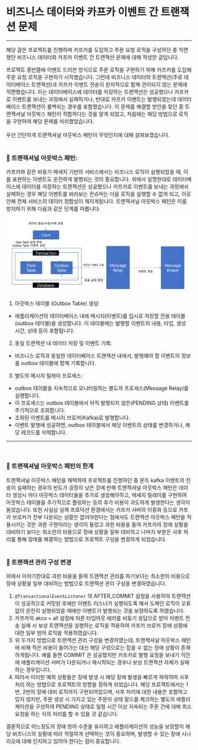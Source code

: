 # 비즈니스 데이터와 카프카 이벤트 간 트랜잭션 문제

--- 
해당 글은 프로젝트를 진행하며 카프카를 도입하고 주문 요청 로직을 구성하던 중 직면했던
비즈니스 데이터와 카프카 이벤트 간 트랜잭션 문제에 대해 작성한 글입니다.
<br>

프로젝트 중반쯤에 이벤트 드리븐 방식으로 주문 로직을 구현하기 위해 카프카를 도입해 주문 요청 로직을
구현하기 시작했습니다. 그런데 비즈니스 데이터의 트랜잭션(주로 데이터베이스 트랜잭션)과 카프카 이벤트 
전송이 원자적으로 함께 관리되지 않는 문제에 직면했습니다. 이는 데이터베이스에 데이터를 저장하는 트랜잭션은 
성공했으나 카프카로 이벤트를 보내는 과정에서 실패하거나, 반대로 카프카 이벤트는 발행되었는데 데이터베이스 
트랜잭션이 롤백되는 경우를 포함했습니다. 이 문제를 해결할 방안을 찾던 중 트랜잭셔널 아웃박스 패턴이 
적합하다는 것을 알게 되었고, 처음에는 해당 방법으로 로직을 구현하여 해당 문제를 처리했었습니다. <br>
<br>
우선 간단하게 트랜잭셔널 아웃박스 패턴이 무엇인지에 대해 살펴보겠습니다.
<br></br>

### 📌 트랜잭셔널 아웃박스 패턴:
카프카와 같은 비동기 메세지 기반의 서비스에서는 비즈니스 로직이 실행되었을 때, 이를 표현하는 이벤트도 
온전하게 발행되는 것이 중요합니다. 위에서 설명한대로 데이터베이스에 데이터를 저장하는 트랜잭션은 성공했으나
카프카로 이벤트를 보내는 과정에서 실패하는 경우 해당 이벤트를 바라보는 컨슈머는 다음 로직을 실행할 수 없게 
되고, 이로 인해 전체 서비스의 데이터 정합성이 깨지게됩니다. 트랜잭셔널 아웃박스 패턴은 이를 방지하기 위해
다음과 같은 단계를 따릅니다.
<br>

![img.png](img.png)

1. 아웃박스 테이블 (Outbox Table) 생성: 
- 애플리케이션의 데이터베이스 내에 메시지(이벤트)를 임시로 저장할 전용 테이블(outbox 테이블)을 생성합니다.
이 테이블에는 발행할 이벤트의 내용, 타입, 생성 시간, 상태 등이 포함됩니다.
2. 동일 트랜잭션 내 데이터 저장 및 이벤트 기록:
- 비즈니스 로직과 동일한 데이터베이스 트랜잭션 내에서, 발행해야 할 이벤트의 정보를 outbox 테이블에 
함께 기록합니다.
3. 별도의 메시지 릴레이 프로세스:
- outbox 테이블을 지속적으로 모니터링하는 별도의 프로세스(Message Relay)를 실행합니다.
- 이 프로세스는 outbox 테이블에서 아직 발행되지 않은(PENDING 상태) 이벤트를 주기적으로 조회합니다.
- 조회된 이벤트를 메시지 브로커(Kafka)로 발행합니다.
- 이벤트 발행에 성공하면, outbox 테이블에서 해당 이벤트의 상태를 변경하거나, 해당 레코드를 삭제합니다.

---
<br>

### 📌 트랜잭셔널 아웃박스 패턴의 한계
트랜잭셔널 아웃박스 패턴을 채택하여 프로젝트를 진행하던 중 문득  kafka 이벤트의 전송이 실패하는 경우의 
빈도가 굉장히 낮은 것에 반해 트랜잭셔널 아웃박스 패턴은 데이터 생성시 마다 아웃박스 데이터들을 추가로 
생성해야하고, 메세지 릴레이를 구현하여 아웃박스 테이블을 주기적으로 폴링하는 등의 추가 비용이 과도하게 
발생한다는 생각이 들었습니다. 또한 사실상 실제 프로덕션 환경에서는 카프카 서버의 이중화 등으로 카프카
브로커가 전부 다운되는 상황은 없어야한다는 점에서도 트랜잭션 아웃박스 패턴을 적용시키는 것은 과한 구현이라는
생각이 들었고 과한 비용을 들여 카프카의 장애 상황을 대비하기 보다는 최소한의 비용으로 장애 상황을 일부 대비하고
나머지 부분은 사후 처리를 통해 장애를 해결하는 방법으로 프로젝트 구성을 변경하게 되었습니다.
<br></br>

### 📌 트랜잭션 관리 구성 변경
위에서 이야기한대로 과한 비용을 들여 트랜잭션 관리를 하기보다는 최소한의 비용으로 장애 상황을 일부 대비하는
방법으로 트랜잭션 관리 구성을 변경하였습니다. 
1. ```@TransactionalEventListener``` 의 AFTER_COMMIT 설정을 사용하여 트랜잭션이 성공적으로 커밋된 
후에만 이벤트 리스너가 실행되도록 해서 도메인 로직이 오류 없이 온전히 실행되었을 때에만 이벤트가 발행되는 것을 
보장하도록 하였습니다.
2. 카프카의 akcs = all 설정에 따른 타임아웃 에러를 비동기 응답으로 받아 이벤트 전송 실패 시 보상 트랜잭션을 
실행하는 로직을 적용하여 카프카 브로커 장애 상황에 대한 일부 방어 로직을 적용하였습니다.
3. 위 두가지 방법으로 트랜잭션 관리 구성을 변경하였는데, 트랜잭셔널 아웃박스 패턴에 비해 적은 비용이 들어가는 대신
해당 구성으로는 잡을 수 없는 장애 상황이 존재하게됩니다. 예를 들면 COMMIT 은 성공했지만 카프카로 발행 요청을 보내기 
직전에 애플리케이션 서버가 다운되거나 재시작되는 경우나 보상 트랜잭션 자체가 실패하는 경우입니다.
4. 따라서 이러한 예외 상황들은 장애 발생 시 해당 장애 발생을 빠르게 파악하여 사후 처리 하는 방법으로 프로젝트의 방향을 
정하게 되었습니다. 해당 프로젝트에서는 1번, 2번의 장애 대비 로직까지 구현되어있으며, 사후 처리에 대한 내용은 포함하고 
있지 않지만, 주문 생성 시 가지고 있는 주문의 상태 필드를 체크하는 별도의 애플리케이션을 구성하여 PENDING 상태로 일정
시간 이상 지속되는 주문 건에 대해 취소 요청을 하는 식의 처리를 할 수 있을 것 같습니다.

결론적으로 어느정도의 장애 방어 수준을 유지하고 애플리케이션의 성능을 보장할지 해당 비즈니스의 상황에 따라 적절하게 
선택하는 것이 중요하며, 발생할 수 있는 장애 시나리오에 대해 인지하고 있어야 한다는 점이 중요합니다.








